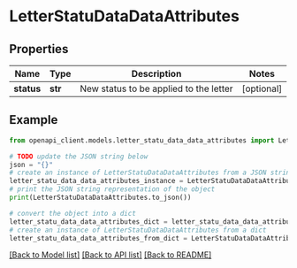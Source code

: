 # LetterStatuDataDataAttributes


## Properties

Name | Type | Description | Notes
------------ | ------------- | ------------- | -------------
**status** | **str** | New status to be applied to the letter | [optional] 

## Example

```python
from openapi_client.models.letter_statu_data_data_attributes import LetterStatuDataDataAttributes

# TODO update the JSON string below
json = "{}"
# create an instance of LetterStatuDataDataAttributes from a JSON string
letter_statu_data_data_attributes_instance = LetterStatuDataDataAttributes.from_json(json)
# print the JSON string representation of the object
print(LetterStatuDataDataAttributes.to_json())

# convert the object into a dict
letter_statu_data_data_attributes_dict = letter_statu_data_data_attributes_instance.to_dict()
# create an instance of LetterStatuDataDataAttributes from a dict
letter_statu_data_data_attributes_from_dict = LetterStatuDataDataAttributes.from_dict(letter_statu_data_data_attributes_dict)
```
[[Back to Model list]](../README.md#documentation-for-models) [[Back to API list]](../README.md#documentation-for-api-endpoints) [[Back to README]](../README.md)



